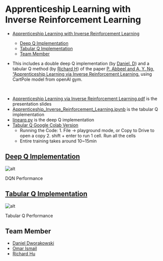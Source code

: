 # Apprenticeship Learning with Inverse Reinforcement Learning

- [Apprenticeship Learning with Inverse Reinforcement Learning](#apprenticeship-learning-with-inverse-reinforcement-learning)
  - [Deep Q Implementation](#deep-q-implementation)
  - [Tabular Q Implementation](#tabular-q-implementation)
  - [Team Member](#team-member)

- This includes a double deep Q implementation (by [Daniel. D](https://github.com/DanielDworakowski)) and a tabular Q method (by [Richard H](https://github.com/rhklite)) of the paper [P. Abbeel and A. Y. Ng, “Apprenticeship Learning via Inverse Reinforcement Learning.](https://ai.stanford.edu/~ang/papers/icml04-apprentice.pdf) using CartPole model from openAI gym.

</br>

- [Apprenticeship Learning via Inverse Reinforcement Learning.pdf](Apprenticeship\Learning\via\Inverse\Reinforcement\Learning.pdf) is the presentation slides
- [Apprenticeship_Inverse_Reinforcement_Learning.ipynb](Apprenticeship_Inverse_Reinforcement_Learning.ipynb) is the tabular Q implementation
- [linearq.py](linearq.py) is the deep Q implementation
- [Tabular Q Google Colab Version](https://colab.research.google.com/drive/1Tmc5fPHP9J0s-vQukLDzRywe47BNni37#scrollTo=bzxZCx5VD3xn)
  - Running the Code: 1. File → playground mode, or Copy to Drive to open a copy 2. shift + enter to run 1 cell. Run all the cells
  - Entire training takes around 10~15min

## [Deep Q Implementation](https://www.youtube.com/watch?v=COAyi4-VlEw)

![alt](assets/dqn.gif)

DQN Performance

## [Tabular Q Implementation](https://www.youtube.com/watch?v=Wd1xfNNo9kc)

![alt](assets/tabular_q.gif)

Tabular Q Performance

## Team Member

- [Daniel Dworakowski](https://github.com/DanielDworakowski/ALVIRL)
- [Omar Ismail](https://github.com/omarismail94)
- [Richard Hu](https://github.com/rhklite)
